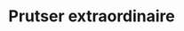 # Prutser extraordinaire
<!---
erikvanzijst/erikvanzijst is a ✨ special ✨ repository because its `README.md` (this file) appears on your GitHub profile.
You can click the Preview link to take a look at your changes.
--->
